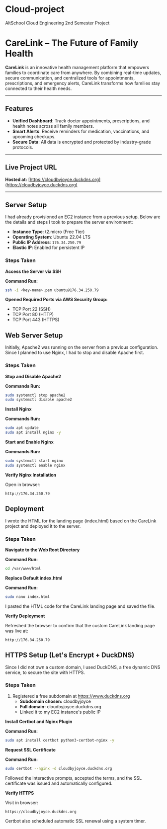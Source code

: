 # Cloud-project
AltSchool Cloud Engineering 2nd Semester Project

# CareLink – The Future of Family Health

**CareLink** is an innovative health management platform that empowers families to coordinate care from anywhere. By combining real-time updates, secure communication, and centralized tools for appointments, prescriptions, and emergency alerts, CareLink transforms how families stay connected to their health needs.

---

## Features

- **Unified Dashboard**: Track doctor appointments, prescriptions, and health notes across all family members.  
- **Smart Alerts**: Receive reminders for medication, vaccinations, and upcoming checkups.  
- **Secure Data**: All data is encrypted and protected by industry-grade protocols.

---

## Live Project URL

**Hosted at:** [https://cloudbyjoyce.duckdns.org](https://cloudbyjoyce.duckdns.org)

---

## Server Setup

I had already provisioned an EC2 instance from a previous setup. Below are the details and steps I took to prepare the server environment:

- **Instance Type**: t2.micro (Free Tier)  
- **Operating System**: Ubuntu 22.04 LTS  
- **Public IP Address**: `176.34.250.79`  
- **Elastic IP**: Enabled for persistent IP  

### Steps Taken

**Access the Server via SSH**

**Command Run:**
```bash
ssh -i <key-name>.pem ubuntu@176.34.250.79
```

**Opened Required Ports via AWS Security Group:**
- TCP Port 22 (SSH)
- TCP Port 80 (HTTP)
- TCP Port 443 (HTTPS)

## Web Server Setup

Initially, Apache2 was running on the server from a previous configuration. Since I planned to use Nginx, I had to stop and disable Apache first.

### Steps Taken

**Stop and Disable Apache2**

**Commands Run:**
```bash
sudo systemctl stop apache2
sudo systemctl disable apache2
```

**Install Nginx**

**Commands Run:**
```bash
sudo apt update
sudo apt install nginx -y
```

**Start and Enable Nginx**

**Commands Run:**
```bash
sudo systemctl start nginx
sudo systemctl enable nginx
```

**Verify Nginx Installation**

Open in browser:
```
http://176.34.250.79
```

## Deployment

I wrote the HTML for the landing page (index.html) based on the CareLink project and deployed it to the server.

### Steps Taken

**Navigate to the Web Root Directory**

**Command Run:**
```bash
cd /var/www/html
```

**Replace Default index.html**

**Command Run:**
```bash
sudo nano index.html
```

I pasted the HTML code for the CareLink landing page and saved the file.

**Verify Deployment**

Refreshed the browser to confirm that the custom CareLink landing page was live at:
```
http://176.34.250.79
```

## HTTPS Setup (Let's Encrypt + DuckDNS)

Since I did not own a custom domain, I used DuckDNS, a free dynamic DNS service, to secure the site with HTTPS.

### Steps Taken

1. Registered a free subdomain at https://www.duckdns.org
   - **Subdomain chosen:** cloudbyjoyce
   - **Full domain:** cloudbyjoyce.duckdns.org
   - Linked it to my EC2 instance's public IP

**Install Certbot and Nginx Plugin**

**Command Run:**
```bash
sudo apt install certbot python3-certbot-nginx -y
```

**Request SSL Certificate**

**Command Run:**
```bash
sudo certbot --nginx -d cloudbyjoyce.duckdns.org
```

Followed the interactive prompts, accepted the terms, and the SSL certificate was issued and automatically configured.

**Verify HTTPS**

Visit in browser:
```
https://cloudbyjoyce.duckdns.org
```

Certbot also scheduled automatic SSL renewal using a system timer.
